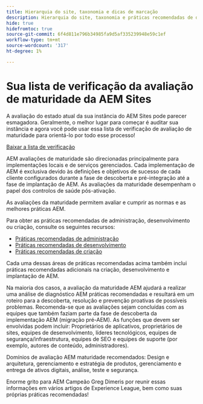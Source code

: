 ```yaml
---
title: Hierarquia do site, taxonomia e dicas de marcação
description: Hierarquia do site, taxonomia e práticas recomendadas de dicas de marcação
hide: true
hidefromtoc: true
source-git-commit: 6f4d811e796b34985fa9d5af335239948e59c1ef
workflow-type: tm+mt
source-wordcount: '317'
ht-degree: 1%

---
```



# Sua lista de verificação da avaliação de maturidade da AEM Sites

A avaliação do estado atual da sua instância do AEM Sites pode parecer esmagadora. Geralmente, o melhor lugar para começar é auditar sua instância e agora você pode usar essa lista de verificação de avaliação de maturidade para orientá-lo por todo esse processo!

[Baixar a lista de verificação](assets/AEM-Sites-Maturity-Assessment.xlsx)

AEM avaliações de maturidade são direcionadas principalmente para implementações locais e de serviços gerenciados. Cada implementação de AEM é exclusiva devido às definições e objetivos de sucesso de cada cliente configurados durante a fase de descoberta e pré-integração até a fase de implantação de AEM. As avaliações da maturidade desempenham o papel dos controlos de saúde pós-ativação.

As avaliações da maturidade permitem avaliar e cumprir as normas e as melhores práticas AEM.

Para obter as práticas recomendadas de administração, desenvolvimento ou criação, consulte os seguintes recursos:

* [Práticas recomendadas de administração](https://experienceleague.adobe.com/docs/experience-manager-65/administering/bestpractices/administer-best-practices.html?lang=en)
* [Práticas recomendadas de desenvolvimento](https://experienceleague.adobe.com/docs/experience-manager-65/developing/bestpractices/best-practices.html?lang=en)
* [Práticas recomendadas de criação](https://experienceleague.adobe.com/docs/experience-manager-65/authoring/authoring/best-practices.html?lang=en)

Cada uma dessas áreas de práticas recomendadas acima também inclui práticas recomendadas adicionais na criação, desenvolvimento e implantação de AEM.

Na maioria dos casos, a avaliação da maturidade AEM ajudará a realizar uma análise de diagnóstico AEM práticas recomendadas e resultará em um roteiro para a descoberta, resolução e prevenção proativas de possíveis problemas. Recomenda-se que as avaliações sejam concluídas com as equipes que também faziam parte da fase de descoberta da implementação AEM (migração pré-AEM). As funções que devem ser envolvidas podem incluir: Proprietários de aplicativos, proprietários de sites, equipes de desenvolvimento, líderes tecnológicos, equipes de segurança/infraestrutura, equipes de SEO e equipes de suporte (por exemplo, autores de conteúdo, administradores).

Domínios de avaliação AEM maturidade recomendados: Design e arquitetura, gerenciamento e estratégia de produtos, gerenciamento e entrega de ativos digitais, análise, teste e segurança.

Enorme grito para AEM Campeão Greg Dimeris por reunir essas informações em vários artigos de Experience League, bem como suas próprias práticas recomendadas!